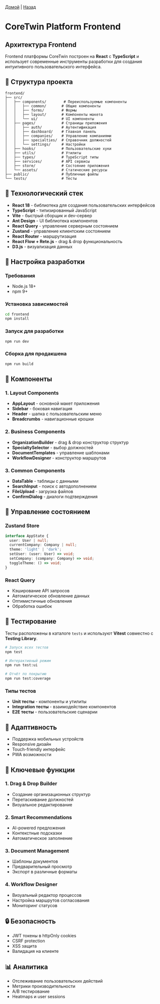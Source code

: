 [Домой](../README.md) | [Назад](../content/Description_for_agents.md)

# CoreTwin Platform Frontend

## Архитектура Frontend

Frontend платформы CoreTwin построен на **React** с **TypeScript** и использует современные инструменты разработки для создания интуитивного пользовательского интерфейса.

## 📁 Структура проекта

```
frontend/
├── src/
│   ├── components/        # Переиспользуемые компоненты
│   │   ├── common/       # Общие компоненты
│   │   ├── forms/        # Формы
│   │   ├── layout/       # Компоненты макета
│   │   └── ui/           # UI компоненты
│   ├── pages/            # Страницы приложения
│   │   ├── auth/         # Аутентификация
│   │   ├── dashboard/    # Главная панель
│   │   ├── companies/    # Управление компаниями
│   │   ├── specialties/  # Справочник должностей
│   │   └── settings/     # Настройки
│   ├── hooks/            # Пользовательские хуки
│   ├── utils/            # Утилиты
│   ├── types/            # TypeScript типы
│   ├── services/         # API сервисы
│   ├── store/            # Состояние приложения
│   └── assets/           # Статические ресурсы
├── public/               # Публичные файлы
└── tests/                # Тесты
```

## 🚀 Технологический стек

- **React 18** - библиотека для создания пользовательских интерфейсов
- **TypeScript** - типизированный JavaScript
- **Vite** - быстрый сборщик и dev-сервер
- **Ant Design** - UI библиотека компонентов
- **React Query** - управление серверным состоянием
- **Zustand** - управление клиентским состоянием
- **React Router** - маршрутизация
- **React Flow + Rete.js** - drag & drop функциональность
- **D3.js** - визуализация данных

## 🔧 Настройка разработки

### Требования
- Node.js 18+
- npm 9+

### Установка зависимостей
```bash
cd frontend
npm install
```

### Запуск для разработки
```bash
npm run dev
```

### Сборка для продакшена
```bash
npm run build
```

## 🎨 Компоненты

### 1. Layout Components
- **AppLayout** - основной макет приложения
- **Sidebar** - боковая навигация
- **Header** - шапка с пользовательским меню
- **Breadcrumbs** - навигационные крошки

### 2. Business Components
- **OrganizationBuilder** - drag & drop конструктор структур
- **SpecialtySelector** - выбор должностей
- **DocumentTemplates** - управление шаблонами
- **WorkflowDesigner** - конструктор маршрутов

### 3. Common Components
- **DataTable** - таблицы с данными
- **SearchInput** - поиск с автодополнением
- **FileUpload** - загрузка файлов
- **ConfirmDialog** - диалоги подтверждения

## 🔄 Управление состоянием

### Zustand Store
```typescript
interface AppState {
  user: User | null;
  currentCompany: Company | null;
  theme: 'light' | 'dark';
  setUser: (user: User) => void;
  setCompany: (company: Company) => void;
  toggleTheme: () => void;
}
```

### React Query
- Кэширование API запросов
- Автоматическое обновление данных
- Оптимистичные обновления
- Обработка ошибок

## 🧪 Тестирование

Тесты расположены в каталоге `tests` и используют **Vitest** совместно с **Testing Library**.

```bash
# Запуск всех тестов
npm test

# Интерактивный режим
npm run test:ui

# Отчёт по покрытию
npm run test:coverage
```

### Типы тестов
- **Unit тесты** - компоненты и утилиты
- **Integration тесты** - взаимодействие компонентов
- **E2E тесты** - пользовательские сценарии

## 📱 Адаптивность

- Поддержка мобильных устройств
- Responsive дизайн
- Touch-friendly интерфейс
- PWA возможности

## 🎯 Ключевые функции

### 1. Drag & Drop Builder
- Создание организационных структур
- Перетаскивание должностей
- Визуальное редактирование

### 2. Smart Recommendations
- AI-powered предложения
- Контекстные подсказки
- Автоматическое заполнение

### 3. Document Management
- Шаблоны документов
- Предварительный просмотр
- Экспорт в различные форматы

### 4. Workflow Designer
- Визуальный редактор процессов
- Настройка маршрутов согласования
- Мониторинг статусов

## 🔒 Безопасность

- JWT токены в httpOnly cookies
- CSRF protection
- XSS защита
- Валидация на клиенте

## 📊 Аналитика

- Отслеживание пользовательских действий
- Метрики производительности
- A/B тестирование
- Heatmaps и user sessions
